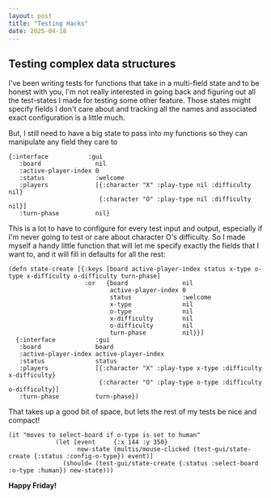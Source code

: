 ```yaml
---
layout: post
title: "Testing Hacks"
date: 2025-04-18
---
```

## Testing complex data structures

I've been writing tests for functions that take in a multi-field state 
and to be honest with you, I'm not really interested in going back and
figuring out all the test-states I made for testing some other feature. 
Those states might specify fields I don't care about and tracking all 
the names and associated exact configuration is a little much. 

But, I still need to have a big state to pass into my functions so they 
can manipulate any field they care to

````
{:interface           :gui
   :board               nil
   :active-player-index 0
   :status              :welcome
   :players             [{:character "X" :play-type nil :difficulty nil}
                         {:character "O" :play-type nil :difficulty nil}]
   :turn-phase          nil}
````
This is a lot to have to configure for every test input and output, 
especially if I'm never going to test or care about character O's difficulty. 
 So I made myself a handy little function that will let me specify exactly the 
fields that I want to, and it will fill in defaults for all the rest:

````
(defn state-create [{:keys [board active-player-index status x-type o-type x-difficulty o-difficulty turn-phase]
                     :or   {board               nil
                            active-player-index 0
                            status              :welcome
                            x-type              nil
                            o-type              nil
                            x-difficulty        nil
                            o-difficulty        nil
                            turn-phase          nil}}]
  {:interface           :gui
   :board               board
   :active-player-index active-player-index
   :status              status
   :players             [{:character "X" :play-type x-type :difficulty x-difficulty}
                         {:character "O" :play-type o-type :difficulty o-difficulty}]
   :turn-phase          turn-phase})
````

That takes up a good bit of space, but lets the rest of my tests be nice and compact!

````
(it "moves to select-board if o-type is set to human"
             (let [event     {:x 144 :y 350}
                   new-state (multis/mouse-clicked (test-gui/state-create {:status :config-o-type}) event)]
               (should= (test-gui/state-create {:status :select-board :o-type :human}) new-state)))
````


**Happy Friday!**